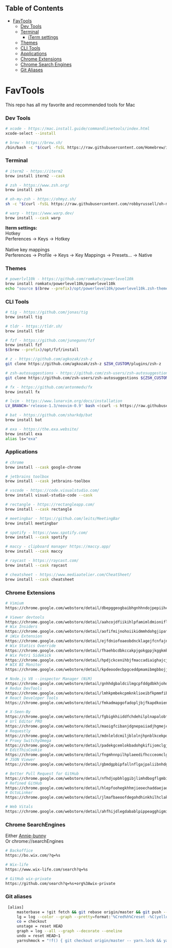 ## Table of Contents

- [FavTools](#favtools)
  - [Dev Tools](#dev-tools)
  - [Terminal](#terminal)
    - [iTerm settings](#iterm-settings)
  - [Themes](#themes)
  - [CLI Tools](#cli-tools)
  - [Applications](#applications)
  - [Chrome Extensions](#chrome-extensions)
  - [Chrome Search Engines](#chrome-searchengines)
  - [Git Aliases](#git-aliases)

# FavTools
This repo has all my favorite and recommended tools for Mac

### Dev Tools

```sh
# xcode - https://mac.install.guide/commandlinetools/index.html
xcode-select --install

# brew - https://brew.sh/
/bin/bash -c "$(curl -fsSL https://raw.githubusercontent.com/Homebrew/install/HEAD/install.sh)"
```

### Terminal
```sh
# iterm2 - https://iterm2
brew install iterm2 --cask

# zsh - https://www.zsh.org/
brew install zsh

# oh-my-zsh - https://ohmyz.sh/
sh -c "$(curl -fsSL https://raw.githubusercontent.com/robbyrussell/oh-my-zsh/master/tools/install.sh)"

# warp - https://www.warp.dev/ 
brew install --cask warp
```
<b>Iterm settings:</b><br/>
Hotkey<br/>
Perferences -> Keys -> Hotkey<br/><br/>
Native key mappings<br/>
Perferences -> Profile -> Keys -> Key Mappings -> Presets... -> Native<br/>

### Themes

```sh
# powerlvl10k - https://github.com/romkatv/powerlevel10k
brew install romkatv/powerlevel10k/powerlevel10k
echo "source $(brew --prefix)/opt/powerlevel10k/powerlevel10k.zsh-theme" >>~/.zshrc
```

### CLI Tools
```sh
# tig - https://github.com/jonas/tig
brew install tig

# tldr - https://tldr.sh/
brew install tldr

# fzf - https://github.com/junegunn/fzf
brew install fzf
$(brew --prefix)/opt/fzf/install

# z - https://github.com/agkozak/zsh-z
git clone https://github.com/agkozak/zsh-z $ZSH_CUSTOM/plugins/zsh-z

# zsh-autosuggestions - https://github.com/zsh-users/zsh-autosuggestions
git clone https://github.com/zsh-users/zsh-autosuggestions ${ZSH_CUSTOM:-~/.oh-my-zsh/custom}/plugins/zsh-autosuggestions

# fx - https://github.com/antonmedv/fx
brew install fx

# lvim - https://www.lunarvim.org/docs/installation
LV_BRANCH='release-1.3/neovim-0.9' bash <(curl -s https://raw.githubusercontent.com/LunarVim/LunarVim/release-1.3/neovim-0.9/utils/installer/install.sh)

# bat - https://github.com/sharkdp/bat
brew install bat

# exa - https://the.exa.website/
brew install exa
alias ls="exa"
```

### Applications

```sh
# chrome
brew install --cask google-chrome

# jetbrains toolbox
brew install --cask jetbrains-toolbox

# vscode - https://code.visualstudio.com/
brew install visual-studio-code --cask

# rectangle - https://rectangleapp.com/
brew install --cask rectangle

# meetingbar - https://github.com/leits/MeetingBar
brew install meetingbar

# spotify - https://www.spotify.com/
brew install --cask spotify

# maccy - clipboard manager https://maccy.app/
brew install --cask maccy

# raycast - https://raycast.com/
brew install --cask raycast

# cheatsheet - https://www.mediaatelier.com/CheatSheet/
brew install --cask cheatsheet
```

### Chrome Extensions

```sh 
# Vimium
https://chrome.google.com/webstore/detail/dbepggeogbaibhgnhhndojpepiihcmeb 

# Viewer devtools
https://chrome.google.com/webstore/detail/aahcojdfiikihlpfamimldmionifllkl
# Wix Insiders
https://chrome.google.com/webstore/detail/aofifmijnohoiikidmmhdohgjipaflak 
# iWix Extension
https://chrome.google.com/webstore/detail/ejfdniofoaeobdncklagejfcnfajnpgc
# Wix Statics Override
https://chrome.google.com/webstore/detail/fhaehbcdbkccakpjgokgppjkggkmkmbl 
# Wix Petri Sidekick
https://chrome.google.com/webstore/detail/hpdjckcenihbjfmaccadiaighajcjope
# WIX BI Monitor
https://chrome.google.com/webstore/detail/kpdeoodecbpgceddpmamibmgbbojjhjm

# Node.js V8 --inspector Manager (NiM)
https://chrome.google.com/webstore/detail/gnhhdgbaldcilmgcpfddgdbkhjohddkj 
# Redux DevTools
https://chrome.google.com/webstore/detail/lmhkpmbekcpmknklioeibfkpmmfibljd
# React Developer Tools
https://chrome.google.com/webstore/detail/fmkadmapgofadopljbjfkapdkoienihi

# X-Seen-By
https://chrome.google.com/webstore/detail/fgbigkhiiddfchdehilplnapalobfjei
# Url Editor PRO
https://chrome.google.com/webstore/detail/maoigfcibanjdgnepaiiadjhgmejclea
# Requestly
https://chrome.google.com/webstore/detail/mdnleldcmiljblolnjhpnblkcekpdkpa
# Proxy SwitchyOmega
https://chrome.google.com/webstore/detail/padekgcemlokbadohgkifijomclgjgif
# EditThisCookie
https://chrome.google.com/webstore/detail/fngmhnnpilhplaeedifhccceomclgfbg 
# JSON Viewer
https://chrome.google.com/webstore/detail/gbmdgpbipfallnflgajpaliibnhdgobh

# Better Pull Request for GitHub
https://chrome.google.com/webstore/detail/nfhdjopbhlggibjlimhdbogflgmbiahc
# Refined GitHub
https://chrome.google.com/webstore/detail/hlepfoohegkhhmjieoechaddaejaokhf
# OctoLinker
https://chrome.google.com/webstore/detail/jlmafbaeoofdegohdhinkhilhclaklkp 

# Web Vitals
https://chrome.google.com/webstore/detail/ahfhijdlegdabablpippeagghigmibma 
```

### Chrome SearchEngines
Either [Annie-bunny](https://github.com/snirsh-wix/annie-bunny)<br/>
Or chrome://searchEngines
```sh
# Backoffice
https://bo.wix.com/?q=%s

# Wix-life
https://www.wix-life.com/search?q=%s

# GitHub wix-private
https://github.com/search?q=%s+org%3Awix-private
```

### Git aliases
```sh
 [alias]
     masterbase = !git fetch && git rebase origin/master && git push --force-with-lease
     lg = log --color --graph --pretty=format:'%Cred%h%Creset -%C(yellow)%d%Creset %s %Cgreen(%cr) %C(bold blue)<%an>%Creset' --abbrev-commit
     co = checkout
     unstage = reset HEAD
     graph = log --all --graph --decorate --oneline
     undo = reset HEAD~1
     yarnshmock = "!f() { git checkout origin/master -- yarn.lock && yarn && git add yarn.lock && git commit -m 'Resolve yarn.lock conflict by accepting master branch version and running yarn' && git push;}; f"
 ```
